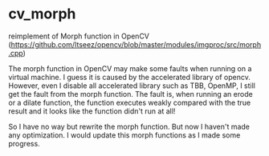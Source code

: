 # cv_morph
reimplement of Morph function in OpenCV (https://github.com/Itseez/opencv/blob/master/modules/imgproc/src/morph.cpp)

The morph function in OpenCV may make some faults when running on a virtual machine. I guess it is caused by the accelerated library of opencv. However, even I disable all accelerated library such as TBB, OpenMP, I still get the fault from the morph function. The fault is, when running an erode or a dilate function, the function executes weakly compared with the true result and it looks like the function didn't run at all!

So I have no way but rewrite the morph function. But now I haven't made any optimization. I would update this morph functions as I made some progress.
